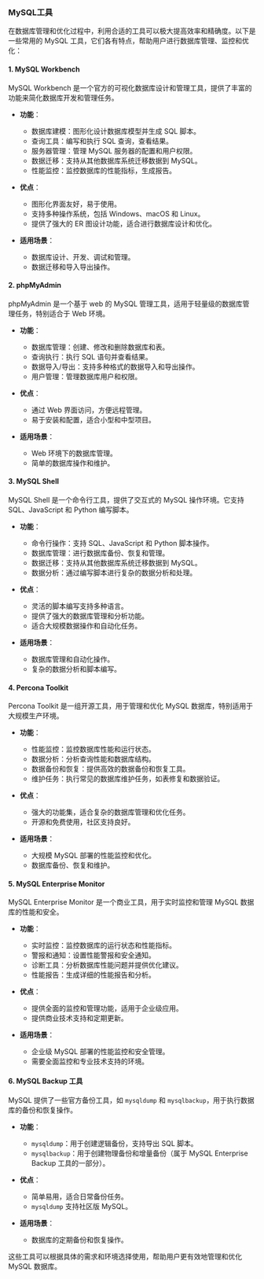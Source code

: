 ### MySQL工具

在数据库管理和优化过程中，利用合适的工具可以极大提高效率和精确度。以下是一些常用的 MySQL 工具，它们各有特点，帮助用户进行数据库管理、监控和优化：

#### 1. **MySQL Workbench**

MySQL Workbench 是一个官方的可视化数据库设计和管理工具，提供了丰富的功能来简化数据库开发和管理任务。

- **功能**：
  - 数据库建模：图形化设计数据库模型并生成 SQL 脚本。
  - 查询工具：编写和执行 SQL 查询，查看结果。
  - 服务器管理：管理 MySQL 服务器的配置和用户权限。
  - 数据迁移：支持从其他数据库系统迁移数据到 MySQL。
  - 性能监控：监控数据库的性能指标，生成报告。

- **优点**：
  - 图形化界面友好，易于使用。
  - 支持多种操作系统，包括 Windows、macOS 和 Linux。
  - 提供了强大的 ER 图设计功能，适合进行数据库设计和优化。

- **适用场景**：
  - 数据库设计、开发、调试和管理。
  - 数据迁移和导入导出操作。

#### 2. **phpMyAdmin**

phpMyAdmin 是一个基于 web 的 MySQL 管理工具，适用于轻量级的数据库管理任务，特别适合于 Web 环境。

- **功能**：
  - 数据库管理：创建、修改和删除数据库和表。
  - 查询执行：执行 SQL 语句并查看结果。
  - 数据导入/导出：支持多种格式的数据导入和导出操作。
  - 用户管理：管理数据库用户和权限。

- **优点**：
  - 通过 Web 界面访问，方便远程管理。
  - 易于安装和配置，适合小型和中型项目。

- **适用场景**：
  - Web 环境下的数据库管理。
  - 简单的数据库操作和维护。

#### 3. **MySQL Shell**

MySQL Shell 是一个命令行工具，提供了交互式的 MySQL 操作环境。它支持 SQL、JavaScript 和 Python 编写脚本。

- **功能**：
  - 命令行操作：支持 SQL、JavaScript 和 Python 脚本操作。
  - 数据库管理：进行数据库备份、恢复和管理。
  - 数据迁移：支持从其他数据库系统迁移数据到 MySQL。
  - 数据分析：通过编写脚本进行复杂的数据分析和处理。

- **优点**：
  - 灵活的脚本编写支持多种语言。
  - 提供了强大的数据库管理和分析功能。
  - 适合大规模数据操作和自动化任务。

- **适用场景**：
  - 数据库管理和自动化操作。
  - 复杂的数据分析和脚本编写。

#### 4. **Percona Toolkit**

Percona Toolkit 是一组开源工具，用于管理和优化 MySQL 数据库，特别适用于大规模生产环境。

- **功能**：
  - 性能监控：监控数据库性能和运行状态。
  - 数据分析：分析查询性能和数据库结构。
  - 数据备份和恢复：提供高效的数据备份和恢复工具。
  - 维护任务：执行常见的数据库维护任务，如表修复和数据验证。

- **优点**：
  - 强大的功能集，适合复杂的数据库管理和优化任务。
  - 开源和免费使用，社区支持良好。

- **适用场景**：
  - 大规模 MySQL 部署的性能监控和优化。
  - 数据库备份、恢复和维护。

#### 5. **MySQL Enterprise Monitor**

MySQL Enterprise Monitor 是一个商业工具，用于实时监控和管理 MySQL 数据库的性能和安全。

- **功能**：
  - 实时监控：监控数据库的运行状态和性能指标。
  - 警报和通知：设置性能警报和安全通知。
  - 诊断工具：分析数据库性能问题并提供优化建议。
  - 性能报告：生成详细的性能报告和分析。

- **优点**：
  - 提供全面的监控和管理功能，适用于企业级应用。
  - 提供商业技术支持和定期更新。

- **适用场景**：
  - 企业级 MySQL 部署的性能监控和安全管理。
  - 需要全面监控和专业技术支持的环境。

#### 6. **MySQL Backup 工具**

MySQL 提供了一些官方备份工具，如 `mysqldump` 和 `mysqlbackup`，用于执行数据库的备份和恢复操作。

- **功能**：
  - `mysqldump`：用于创建逻辑备份，支持导出 SQL 脚本。
  - `mysqlbackup`：用于创建物理备份和增量备份（属于 MySQL Enterprise Backup 工具的一部分）。

- **优点**：
  - 简单易用，适合日常备份任务。
  - `mysqldump` 支持社区版 MySQL。

- **适用场景**：
  - 数据库的定期备份和恢复操作。

这些工具可以根据具体的需求和环境选择使用，帮助用户更有效地管理和优化 MySQL 数据库。